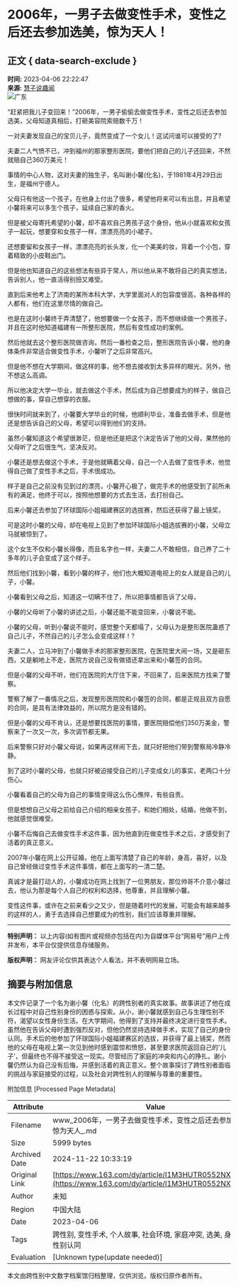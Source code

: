 # 2006年，一男子去做变性手术，变性之后还去参加选美，惊为天人！

## 正文 { data-search-exclude }


**时间:** 2023-04-06 22:22:47  
**来源:** [慧子说趣闻](https://www.163.com/dy/media/T1634880512355.html)  
![广东](https://static.ws.126.net/163/f2e/dy_media/dy_media/static/images/ipLocation.f6d00eb.svg)

“赶紧把我儿子变回来！”2006年，一男子偷偷去做变性手术，变性之后还去参加选美，父母知道真相后，打砸美容院索赔数千万！

一对夫妻发现自己的宝贝儿子，竟然变成了一个女儿！这试问谁可以接受的了?

夫妻二人气愤不已，冲到福州的那家整形医院，要他们把自己的儿子还回来，不然就赔自己360万美元！

事情的中心人物，这对夫妻的独生子，名叫谢小馨(化名)，于1981年4月29日出生，是福州宁德人。

父母只有他这一个孩子，在他身上付出了很多，希望他将来可以有出息，并且希望小馨将来可以多生个孩子，延续自己家的香火。

但是被父母寄托希望的小馨，却不喜欢自己男孩子这个身份，他从小就喜欢和女孩子一起玩，想要穿和女孩子一样，漂漂亮亮的小裙子。

还想要留和女孩子一样，漂漂亮亮的长头发，化一个美美的妆，背着一个小包，穿着精致的小皮鞋出门。

但是他也知道自己的这些想法有些异于常人，所以他从来不敢将自己的真实想法，告诉别人，他一直活得别扭又难受。

直到后来他考上了济南的某所本科大学，大学里面对人的包容度很高，各种各样的人都有，他们在这里尽情的做自己。

也是在这时小馨终于弄清楚了，他想要做一个女孩子，而不想继续做一个男孩子，并且在这时他知道福建有一所整形医院，然后有变性成功的案例。

然后他就去这个整形医院做咨询，然后一番检查之后，整形医院告诉小馨，他的身体条件非常适合做变性手术，小馨听了之后非常高兴。

但是他不想在大学期间，做这样的事，他不想去接收到太多异样的眼光，另外，他不想这么高调。

所以他决定大学一毕业，就去做这个手术，然后成为自己想要成为的样子，做自己想做的事，穿自己想穿的衣服。

很快时间就来到了，小馨要大学毕业的时候，他顺利毕业，准备去做手术，但是他还是想告诉自己的父母，希望可以得到他们的支持。

虽然小馨知道这个希望很渺茫，但是他还是把这个决定告诉了他的父母，果然他的父母听了之后很生气，坚决反对。

小馨还是想去做这个手术，于是他就瞒着父母，自己一个人去做了变性手术，他觉得自己做了变性手术之后，手术很成功。

样子是自己之前没有见到过的漂亮，小馨开心极了，做完手术的他感受到了前所未有的满足，他终于可以，按照他想要的方式去生活，去打扮自己。

后来小馨还去参加了环球国际小姐福建赛区的选拔赛，然后还获得了最上镜奖，

可是这时小馨的父母，却在电视上见到了参加环球国际小姐选拔赛的小馨，父母立马就被惊到了。

这个女生不仅和小馨长得像，而且名字也一样，夫妻二人不敢相信，自己养了二十多年的儿子会变成了这个样子。

然后他们找到小馨，看到小馨的样子，他们也大概知道电视上的女人就是自己的儿子，小馨。

小馨看到父母之后，知道这一切瞒不住了，所以把事情都告诉了父母，

小馨的父母听了小馨的讲述之后，小馨还能不能变回来，小馨说不能。

小馨的父母，听到小馨说不能时，感觉整个天都塌了，父母认为是整形医院蛊惑了自己儿子，不然自己的儿子怎么会变成这样！?

夫妻二人，立马冲到了小馨做手术的那家整形医院，在医院里大闹一场，又是砸东西，又是躺地上不走，医院方说自己没有做错还拿出来和小馨签的合同。

但是小馨的父母不听，他们在医院的大厅住下来，不回来了，后来医院方找来了警察。

警察了解了一番情况之后，发现整形医院院和小馨签的合同，都是正规且双方自愿的合同，是具有法律效益的，所以院方是没有错的。

但是小馨的父母不肯认，还是想要找医院的事情，要医院赔偿他们350万美金，警察来了一次又一次，多次调节都无果。

后来警察只好对小馨父母说，如果再这样闹下去，就只好把他们带到警察局冷静冷静。

到了这时小馨的父母，也就只好被迫接受自己的儿子变成女儿的事实，老两口十分伤心。

小馨看着自己的父母为自己的事情变得这么伤心憔悴，有些自责。

但是想想自己父母之前给自己介绍的相亲女孩子，和她们相处，结婚，他做不到，他就感觉很难受。

小馨不后悔自己去做变性手术这件事，因为他直到在做变性手术之后，才感受到了活着的真正意义。

2007年小馨在网上公开征婚，他在上面写清楚了自己的年龄，身高，喜好，以及自己曾经做过变性手术这件事情，都在上面写的一清二楚。

真诚才是最打动人的，小馨成功在网上找到了一位男朋友，那位帅哥不介意小馨过去，他认为那是每个人自己的权利和选择，他尊重，并且理解小馨。

变性这件事，或许在之前来看少之又少，但是随着时代的发展，可能会有越来越多的这样的人，勇于去选择自己想要成为的性别，我们应该尊重并理解。

---

**特别声明：** 以上内容(如有图片或视频亦包括在内)为自媒体平台“网易号”用户上传并发布，本平台仅提供信息存储服务。   

**版权声明：** 网友评论仅供其表达个人看法，并不表明网易立场。

## 摘要与附加信息

<!-- tcd_abstract -->
本文件记录了一个名为谢小馨（化名）的跨性别者的真实故事。故事讲述了他在成长过程中对自己性别身份的困惑与探索。从小，谢小馨就感到自己与生理性别不符，渴望以女性身份生活。在大学期间，他得到了支持并最终决定进行变性手术。虽然他在告诉父母时遭到强烈反对，但他仍然坚持选择做手术，实现了自己的身份认同。手术后的他参加了环球国际小姐福建赛区的选拔，并获得了最上镜奖，然而他的父母在电视上第一次见到他时感到震惊和愤怒，甚至要求医院返回自己的‘儿子’，但最终也不得不接受这一现实。尽管经历了家庭的冲突和内心的挣扎，谢小馨仍然认为自己没有后悔，并感到活着的真正意义。整个故事探讨了跨性别者面临的挑战与家庭接受的过程，以及社会对跨性别人的理解与尊重的重要性。
<!-- tcd_abstract_end -->

附加信息 [Processed Page Metadata]

| Attribute       | Value                                  |
|-----------------|----------------------------------------|
| Filename        | www_2006年，一男子去做变性手术，变性之后还去参加选美，惊为天人_.md                             |
| Size            | 5999 bytes                           |
| Archived Date   | 2024-11-22 10:33:19                             |
| Original Link   | [https://www.163.com/dy/article/I1M3HUTR0552NXZL.html](https://www.163.com/dy/article/I1M3HUTR0552NXZL.html)                       |
| Author          | 未知                               |
| Region          | 中国大陆                               |
| Date            | 2023-04-06                                 |
| Tags            | 跨性别, 变性手术, 个人故事, 社会环境, 家庭冲突, 选美, 身份认同, 性别认同                                 |
| Evaluation            | [Unknown type(update needed)]                                 |
<!-- tcd_table_end -->

本文由跨性别中文数字档案馆归档整理，仅供浏览。版权归原作者所有。

